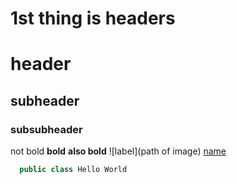 # 1st thing is headers
# header
## subheader
### subsubheader
not bold
**bold**
__also bold__
![label](path of image)
<hyperlink>
[name](hyperlink)
```Java
  public class Hello World
  ```
